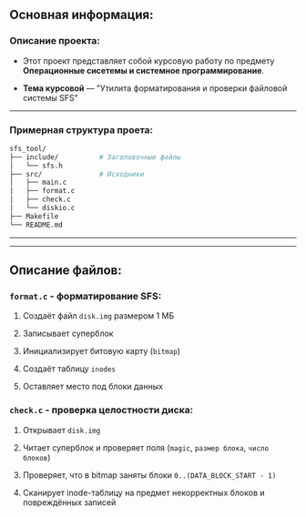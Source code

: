## Основная информация:

### Описание проекта:
- Этот проект представляет собой курсовую работу по предмету **Операционные сисетемы и системное программирование**. 

- **Тема курсовой** — "Утилита форматирования и проверки файловой системы SFS"

---

### Примерная структура проета:
``` bash
sfs_tool/
├── include/          # Заголовочные файлы
│   └── sfs.h
├── src/              # Исходники
│   ├── main.c
│   ├── format.c
│   ├── check.c
│   └── diskio.c
├── Makefile
└── README.md
```
---
---
## Описание файлов:

### ```format.c``` - форматирование SFS:
1. Создаёт файл ```disk.img``` размером 1 МБ

2. Записывает суперблок

3. Инициализирует битовую карту (```bitmap```)

4. Создаёт таблицу ```inodes```

5. Оставляет место под блоки данных


### ```check.c``` - проверка целостности диска:
1. Открывает ```disk.img```

2. Читает суперблок и проверяет поля (```magic```, ```размер блока```, ```число блоков```)

3. Проверяет, что в bitmap заняты блоки ```0..(DATA_BLOCK_START - 1)```

4. Сканирует inode-таблицу на предмет некорректных блоков и повреждённых записей
